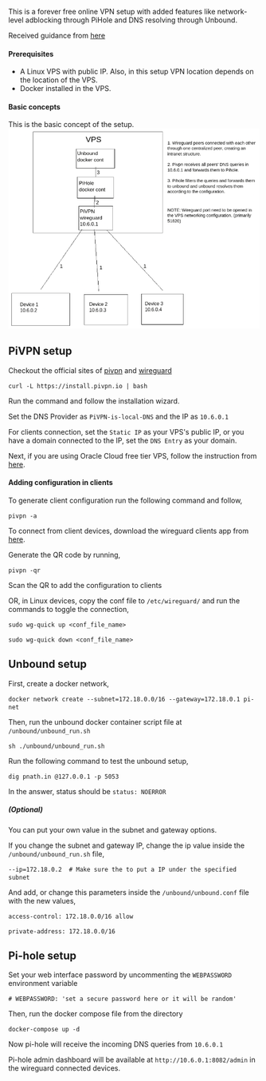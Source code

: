This is a forever free online VPN setup with added features like network-level adblocking through PiHole and DNS resolving through Unbound.

Received guidance from [here](https://gist.github.com/HarvsG/008700c8d187b072cca335b9a85ad34d#file-docker-compose-yml)

#### Prerequisites

- A Linux VPS with public IP. Also, in this setup VPN location depends on the location of the VPS.
- Docker installed in the VPS.

#### Basic concepts

This is the basic concept of the setup.
![ss](concept.png)

## PiVPN setup

Checkout the official sites of [pivpn](https://www.pivpn.io/) and [wireguard](https://www.wireguard.com/)

```
curl -L https://install.pivpn.io | bash
```

Run the command and follow the installation wizard.

Set the DNS Provider as `PiVPN-is-local-DNS` and the IP as `10.6.0.1`

For clients connection, set the `Static IP` as your VPS's public IP, or you have a domain connected to the IP, set the `DNS Entry` as your domain.

Next, if you are using Oracle Cloud free tier VPS,
follow the instruction from [here](https://gist.github.com/HarvsG/008700c8d187b072cca335b9a85ad34d#ssh-into-the-device).

#### Adding configuration in clients

To generate client configuration run the following command and follow,

```
pivpn -a
```

To connect from client devices, download the wireguard clients app from [here](https://www.wireguard.com/install/).

Generate the QR code by running,

```
pivpn -qr
```

Scan the QR to add the configuration to clients

OR, in Linux devices, copy the conf file to `/etc/wireguard/` and run the commands to toggle the connection,

```
sudo wg-quick up <conf_file_name>
```

```
sudo wg-quick down <conf_file_name>
```

## Unbound setup

First, create a docker network,

```
docker network create --subnet=172.18.0.0/16 --gateway=172.18.0.1 pi-net
```

Then, run the unbound docker container script file at `/unbound/unbound_run.sh`

```
sh ./unbound/unbound_run.sh
```

Run the following command to test the unbound setup,

```
dig pnath.in @127.0.0.1 -p 5053
```

In the answer, status should be `status: NOERROR`

##### (Optional)

You can put your own value in the subnet and gateway options.

If you change the subnet and gateway IP, change the ip value inside the `/unbound/unbound_run.sh` file,

```
--ip=172.18.0.2  # Make sure the to put a IP under the specified subnet
```

And add, or change this parameters inside the `/unbound/unbound.conf` file with the new values,

```
access-control: 172.18.0.0/16 allow
```

```
private-address: 172.18.0.0/16
```

## Pi-hole setup

Set your web interface password by uncommenting the `WEBPASSWORD` environment variable

```
# WEBPASSWORD: 'set a secure password here or it will be random'
```

Then, run the docker compose file from the directory

```
docker-compose up -d
```

Now pi-hole will receive the incoming DNS queries from `10.6.0.1`

Pi-hole admin dashboard will be available at `http://10.6.0.1:8082/admin` in the wireguard connected devices.
